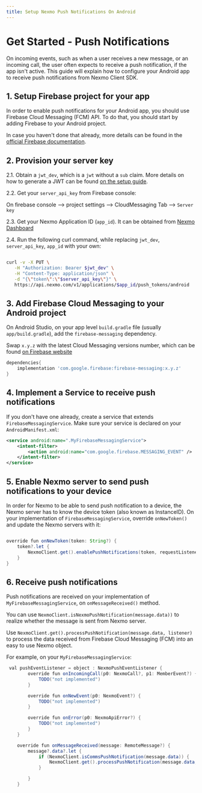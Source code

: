 ```yaml
---
title: Setup Nexmo Push Notifications On Android
---
```


# Get Started - Push Notifications

On incoming events, such as when a user receives a new message, or an incoming call, the user often expects to receive a push notification, if the app isn't active.
This guide will explain how to configure your Android app to receive push notifications from Nexmo Client SDK.

## 1. Setup Firebase project for your app

In order to enable push notifications for your Android app, you should use Firebase Cloud Messaging (FCM) API. To do that, you should start by adding Firebase to your Android project.

In case you haven't done that already, more details can be found in the [official Firebase documentation](https://firebase.google.com/docs/android/setup).

## 2. Provision your server key

2.1. Obtain a `jwt_dev`, which is a `jwt` without a `sub` claim. More details on how to generate a JWT can be found [on the setup guide](/setup/generate-test-credentials#3.-Generate-a-User-JWT).

2.2. Get your `server_api_key` from Firebase console:

On firebase console --> project settings --> CloudMessaging Tab --> `Server key`

2.3. Get your Nexmo Application ID (`app_id`). It can be obtained from [Nexmo Dashboard](https://dashboard.nexmo.com/voice/your-applications)

2.4. Run the following curl command, while replacing `jwt_dev`, `server_api_key`, `app_id` with your own:

```sh

curl -v -X PUT \
   -H "Authorization: Bearer $jwt_dev" \
   -H "Content-Type: application/json" \
   -d "{\"token\":\"$server_api_key\"}" \
   https://api.nexmo.com/v1/applications/$app_id/push_tokens/android

```

## 3. Add Firebase Cloud Messaging to your Android project

On Android Studio, on your app level `build.gradle` file (usually `app/build.gradle`), add the `firebase-messaging` dependency.

Swap `x.y.z` with the latest Cloud Messaging versions number, which can be found [on Firebase website](https://firebase.google.com/support/release-notes/android)

```groovy
dependencies{
    implementation 'com.google.firebase:firebase-messaging:x.y.z'
}
```

## 4. Implement a Service to receive push notifications

If you don't have one already, create a service that extends `FirebaseMessagingService`.
Make sure your service is declared on your `AndroidManifest.xml`:

```xml
<service android:name=".MyFirebaseMessagingService">
    <intent-filter>
        <action android:name="com.google.firebase.MESSAGING_EVENT" />
    </intent-filter>
</service>
```

## 5. Enable Nexmo server to send push notifications to your device

In order for Nexmo to be able to send push notification to a device, the Nexmo server has to know the device token (also known as InstanceID).
On your implementation of `FirebaseMessagingService`,  override `onNewToken()` and update the Nexmo servers with it:

```java

override fun onNewToken(token: String?) {
    token?.let {
        NexmoClient.get().enablePushNotifications(token, requestListener)
    }
}
```

## 6. Receive push notifications

Push notifications are received on your implementation of `MyFirebaseMessagingService`, on `onMessageReceived()` method.

You can use `NexmoClient.isNexmoPushNotification(message.data))` to realize whether the message is sent from Nexmo server.

Use `NexmoClient.get().processPushNotification(message.data, listener)` to process the data received from Firebase Cloud Messaging (FCM) into an easy to use Nexmo object.

For example, on your `MyFirebaseMessagingService`:

```java
 val pushEventListener = object : NexmoPushEventListener {
        override fun onIncomingCall(p0: NexmoCall?, p1: MemberEvent?) {
            TODO("not implemented")
        }

        override fun onNewEvent(p0: NexmoEvent?) {
            TODO("not implemented")
        }

        override fun onError(p0: NexmoApiError?) {
            TODO("not implemented")
        }
    }

    override fun onMessageReceived(message: RemoteMessage?) {
        message?.data?.let {
            if (NexmoClient.isCommsPushNotification(message.data)) {
                NexmoClient.get().processPushNotification(message.data, pushEventListener)
            }

        }
    }

```
